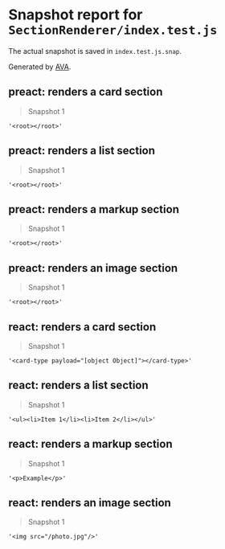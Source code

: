 # Snapshot report for `SectionRenderer/index.test.js`

The actual snapshot is saved in `index.test.js.snap`.

Generated by [AVA](https://ava.li).

## preact: renders a card section

> Snapshot 1

    '<root></root>'

## preact: renders a list section

> Snapshot 1

    '<root></root>'

## preact: renders a markup section

> Snapshot 1

    '<root></root>'

## preact: renders an image section

> Snapshot 1

    '<root></root>'

## react: renders a card section

> Snapshot 1

    '<card-type payload="[object Object]"></card-type>'

## react: renders a list section

> Snapshot 1

    '<ul><li>Item 1</li><li>Item 2</li></ul>'

## react: renders a markup section

> Snapshot 1

    '<p>Example</p>'

## react: renders an image section

> Snapshot 1

    '<img src="/photo.jpg"/>'

